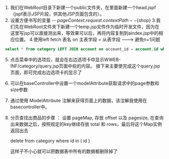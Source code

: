 1. 我们在WebRoot目录下新建一个public文件夹，在里面新建一个head.jspf（jspf表示JSP片段，供其他JSP页面包含的）。
2. 设置方便书写的变量 -- ${pageContext.request.contextPath} --${shop}
3.我们先在WebRoot文件夹下新建一个temp.jsp文件作为临时开发文件，因为在这里写jsp可以直接测出来，等效果可以后，再将内容复制到aindex.jsp中的相应位置。
4.使用left fetch 表名 on 主表字段 = 从表字段   ---> 避免n+1问题 
  ```sql
   select * from category LEFT JOIN account on account_id = account.id where type = ‘手表’;
```
5. 点击菜单中的选项后，就会在右边选项卡中显示WWEB-INF/category/query.jsp页面中些的内容。
    接下来主要使完成这个query.jsp页面，即可完成右边选项卡的显示了

6. 可以在baseController中设置一个modelAttribute获取请求中的page参数和size参数        
7. 通过使用 ModelAttribute 注解来获得页面上的数据，该注解我使用在basecontroller中。
8. 分页查找出商品的步骤 ： 设置 pageMap, 存放 offset 以及 pagesize, 在查询出来数据之后，按照规定的key继续存放 total 和 rows，最后将这个Map实例返回出去 

   <!-- 根据id 删除1条或多条商品类别信息 -->
    <delete id = "deleteCategoryByIds" parameterType="int">
        delete from category where id in (
        <if test = "list != null">
            <foreach  item = "id" collection="#{list}" separator = ",">id</foreach>
        </if>
        )
    </delete>
    
    这样子不小心就可以把数据表中所有的数据都删除掉了